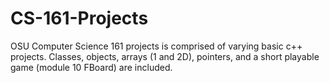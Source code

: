 # CS-161-Projects
OSU Computer Science 161 projects is comprised of varying basic c++ projects. 
Classes, objects, arrays (1 and 2D), pointers, and a short playable game (module 10 FBoard) are included. 
